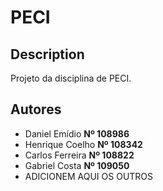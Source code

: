 # PECI

## Description

Projeto da disciplina de PECI.

## Autores
- Daniel Emídio **Nº 108986**
- Henrique Coelho **Nº 108342**
- Carlos Ferreira **Nº 108822**
- Gabriel Costa **Nº 109050**
- ADICIONEM AQUI OS OUTROS

